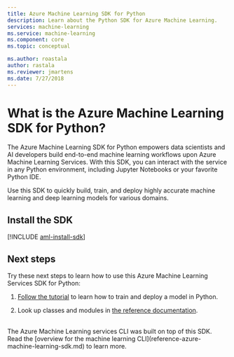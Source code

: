 ```yaml
---
title: Azure Machine Learning SDK for Python
description: Learn about the Python SDK for Azure Machine Learning. 
services: machine-learning
ms.service: machine-learning
ms.component: core
ms.topic: conceptual

ms.author: roastala
author: rastala
ms.reviewer: jmartens
ms.date: 7/27/2018
---
```

# What is the Azure Machine Learning SDK for Python?

The Azure Machine Learning SDK for Python empowers data scientists and AI developers build end-to-end machine learning workflows upon Azure Machine Learning Services. With this SDK, you can interact with the service in any Python environment, including Jupyter Notebooks or your favorite Python IDE.

Use this SDK to quickly build, train, and deploy highly accurate machine learning and deep learning models for various domains. 

## Install the SDK

[!INCLUDE [aml-install-sdk](../../../includes/aml-install-sdk.md)]

## Next steps

Try these next steps to learn how to use this Azure Machine Learning Services SDK for Python:

1. [Follow the tutorial](tutorial-train-models-with-aml.md) to learn how to train and deploy a model in Python.

1. Look up classes and modules in [the reference documentation](https://docs.microsoft.com/python/api/overview/azure-ml-sdk/azure-ml-sdk-overview/).

<br>
The Azure Machine Learning services CLI was built on top of this SDK. Read the [overview for the machine learning CLI](reference-azure-machine-learning-sdk.md) to learn more.